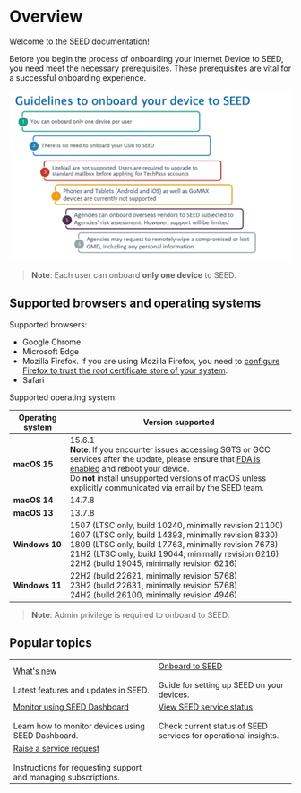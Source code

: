 # Overview

Welcome to the SEED documentation! 

Before you begin the process of onboarding your Internet Device to SEED, you need meet the necessary prerequisites. These prerequisites are vital for a successful onboarding experience. 

![onboarding](/images/onboarding-image.png)

> **Note**: Each user can onboard **only one device** to SEED.  

## Supported browsers and operating systems

Supported browsers:

 - Google Chrome
 - Microsoft Edge
 - Mozilla Firefox. If you are using Mozilla Firefox, you need to [configure Firefox to trust the root certificate store of your system](https://support.mozilla.org/en-US/kb/setting-certificate-authorities-firefox).
 - Safari

Supported operating system:


| **Operating system** | **Version supported** |
|---|---|
| **macOS 15**        | 15.6.1 <br> **Note**: If you encounter issues accessing SGTS or GCC services after the update, please ensure that [FDA is enabled](https://docs.developer.tech.gov.sg/docs/security-suite-for-engineering-endpoint-devices/post-onboarding-instructions/macos-latest?id=ensure-full-disk-access-fda-is-enabled-for-seed-components) and reboot your device. <br> Do **not** install unsupported versions of macOS unless explicitly communicated via email by the SEED team.|
| **macOS 14**        | 14.7.8 |
| **macOS 13**        | 13.7.8 |
| **Windows 10**      | 1507 (LTSC only, build 10240, minimally revision 21100) <br> 1607 (LTSC only, build 14393, minimally revision 8330) <br> 1809 (LTSC only, build 17763, minimally revision 7678) <br> 21H2 (LTSC only, build 19044, minimally revision 6216) <br> 22H2 (build 19045, minimally revision 6216) |
| **Windows 11**      | 22H2 (build 22621, minimally revision 5768) <br> 23H2 (build 22631, minimally revision 5768) <br> 24H2 (build 26100, minimally revision 4946) |


> **Note**:
> Admin privilege is required to onboard to SEED.



## Popular topics
|  |  | 
| --- | --- |
| [What's new](release-notes)</br></br> Latest features and updates in SEED. | [Onboard to SEED](/onboard-device/seed-prerequisites.md) </br></br> Guide for setting up SEED on your devices. |
| [Monitor using SEED Dashboard](/seed-dashboard/seed-dashboard-overview.md) </br></br> Learn how to monitor devices using SEED Dashboard. | [View SEED service status](/support/seed-status.md)</br></br> Check current status of SEED services for operational insights.  |
|  [Raise a service request](/support/raise-service-request.md) </br></br> Instructions for requesting support and managing subscriptions. | 

